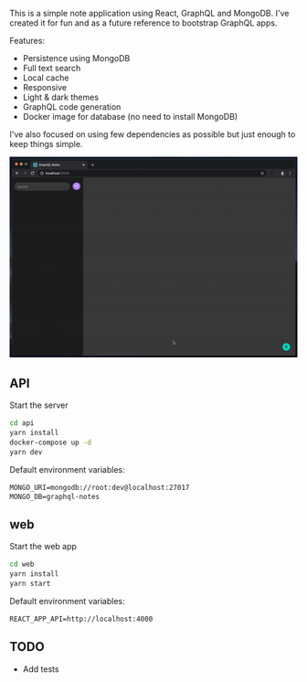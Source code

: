 This is a simple note application using React, GraphQL and MongoDB. I've created it for fun and as a future reference to bootstrap GraphQL apps.

Features:

- Persistence using MongoDB
- Full text search
- Local cache
- Responsive
- Light & dark themes
- GraphQL code generation
- Docker image for database (no need to install MongoDB)

I've also focused on using few dependencies as possible but just enough to keep things simple.

![Demo](demo.gif)

## API

Start the server

```bash
cd api
yarn install
docker-compose up -d
yarn dev
```

Default environment variables:

```
MONGO_URI=mongodb://root:dev@localhost:27017
MONGO_DB=graphql-notes
```

## web

Start the web app

```bash
cd web
yarn install
yarn start
```

Default environment variables:

```
REACT_APP_API=http://localhost:4000
```

## TODO

- Add tests
